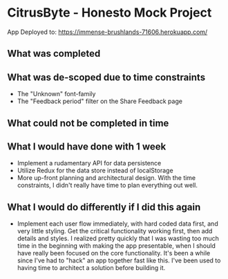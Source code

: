 # CitrusByte - Honesto Mock Project

App Deployed to: https://immense-brushlands-71606.herokuapp.com/

## What was completed


## What was de-scoped due to time constraints
- The "Unknown" font-family
- The "Feedback period" filter on the Share Feedback page


## What could not be completed in time


## What I would have done with 1 week
- Implement a rudamentary API for data persistence
- Utilize Redux for the data store instead of localStorage
- More up-front planning and architectural design. With the time constraints, I didn't really have time to plan everything out well.

## What I would do differently if I did this again
- Implement each user flow immediately, with hard coded data first, and very little styling. Get the critical functionality working first, then add details and styles. I realized pretty quickly that I was wasting too much time in the beginning with making the app presentable, when I should have really been focused on the core functionality. It's been a while since I've had to "hack" an app together fast like this. I've been used to having time to architect a solution before building it.